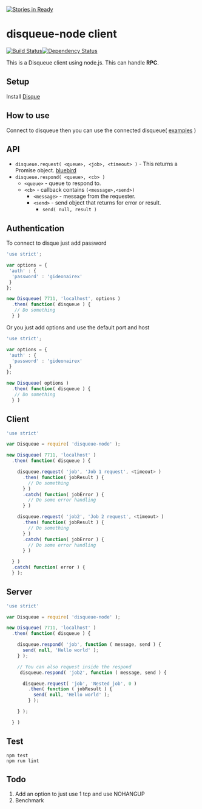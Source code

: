 [![Stories in Ready](https://badge.waffle.io/gideonairex/disqueue-node.png?label=ready&title=Ready)](https://waffle.io/gideonairex/disqueue-node)
# disqueue-node client
[![Build Status](https://travis-ci.org/gideonairex/disqueue-node.svg?branch=master)](https://travis-ci.org/gideonairex/disqueue-node)[![Dependency Status](https://david-dm.org/gideonairex/disqueue-node.svg)](https://david-dm.org/gideonairex/disqueue-node)

This is a Disqueue client using node.js. This can handle **RPC**.

## Setup
Install [Disque](https://github.com/antirez/disque)

## How to use
Connect to disqueue then you can use the connected disqueue( [examples](https://github.com/gideonairex/disqueue-node/tree/master/example) )

## API
* ```disqueue.request( <queue>, <job>, <timeout> )``` - This returns a Promise object. [bluebird](https://github.com/petkaantonov/bluebird)
* ```disqueue.respond( <queue>, <cb> )```
  * ```<queue>``` - queue to respond to.
  * ```<cb>``` - callback contains ```(<message>,<send>)```
    * ```<message>``` - message from the requester.
    * ```<send>``` - send object that returns for error or result.
      * ```send( null, result )```

## Authentication
To connect to disque just add password
```javascript
'use strict';

var options = {
 'auth' : {
  'password' : 'gideonairex'
 }
};

new Disqueue( 7711, 'localhost', options )
  .then( function( disqueue ) {
   // Do something
  } )

```
Or you just add options and use the default port and host
```javascript
'use strict';

var options = {
 'auth' : {
  'password' : 'gideonairex'
 }
};

new Disqueue( options )
  .then( function( disqueue ) {
   // Do something
  } )

```

## Client
```javascript
'use strict'

var Disqueue = require( 'disqueue-node' );

new Disqueue( 7711, 'localhost' )
  .then( function( disqueue ) {

    disqueue.request( 'job', 'Job 1 request', <timeout> )
      .then( function( jobResult ) {
        // Do something
      } )
      .catch( function( jobError ) {
        // Do some error handling
      } )

    disqueue.request( 'job2', 'Job 2 request', <timeout> )
      .then( function( jobResult ) {
        // Do something
      } )
      .catch( function( jobError ) {
        // Do some error handling
      } )

  } )
  .catch( function( error ) {
  } );
```

## Server

```javascript
'use strict'

var Disqueue = require( 'disqueue-node' );

new Disqueue( 7711, 'localhost' )
  .then( function( disqueue ) {

    disqueue.respond( 'job', function ( message, send ) {
      send( null, 'Hello world' );
    } );

    // You can also request inside the respond
     disqueue.respond( 'job2', function ( message, send ) {

      disqueue.request( 'job', 'Nested job', 0 )
        .then( function ( jobResult ) {
          send( null, 'Hello world' );
        } );

    } );

  } )
```
## Test
```
npm test
npm run lint
```

## Todo
1. Add an option to just use 1 tcp and use NOHANGUP
2. Benchmark
